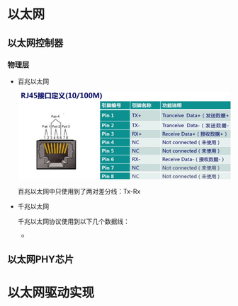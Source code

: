 # 以太网





## 以太网控制器







### 物理层

* 百兆以太网

    ![image-20211027003912664](SoC学习笔记【以太网】.assets/image-20211027003912664.png)

    百兆以太网中只使用到了两对差分线：Tx-Rx
    
* 千兆以太网

    千兆以太网协议使用到以下几个数据线：

    * 









## 以太网PHY芯片











# 以太网驱动实现

